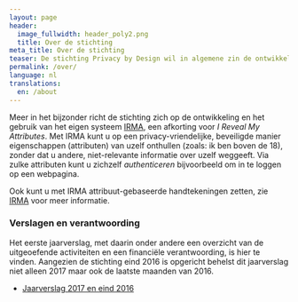 ```yaml
---
layout: page
header:
  image_fullwidth: header_poly2.png
  title: Over de stichting
meta_title: Over de stichting
teaser: De stichting Privacy by Design wil in algemene zin de ontwikkeling en het gebruik van open, privacy-vriendelijke en goed-beveiligde ICT bevorderen.
permalink: /over/
language: nl
translations:
  en: /about
---
```


Meer in het bijzonder richt de stichting zich op de ontwikkeling en
het gebruik van het eigen systeem [IRMA](/irma), een afkorting voor *I
Reveal My Attributes*.  Met IRMA kunt u op een privacy-vriendelijke,
beveiligde manier eigenschappen (attributen) van uzelf onthullen
(zoals: ik ben boven de 18), zonder dat u andere, niet-relevante
informatie over uzelf weggeeft. Via zulke attributen kunt u zichzelf
*authenticeren* bijvoorbeeld om in te loggen op een webpagina.

Ook kunt u met IRMA attribuut-gebaseerde handtekeningen zetten,
zie [IRMA](/irma-uitleg) voor meer informatie.

### Verslagen en verantwoording

Het eerste jaarverslag, met daarin onder andere een overzicht van de
uitgeoefende activiteiten en een financiële verantwoording, is hier
te vinden. Aangezien de stichting eind 2016 is opgericht behelst dit
jaarverslag niet alleen 2017 maar ook de laatste maanden van 2016.

* [Jaarverslag 2017 en eind 2016](/pdf/jaarverslag-2017.pdf)
